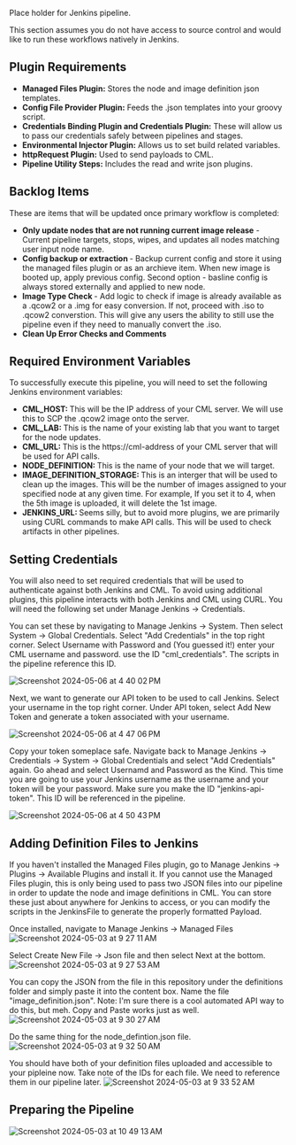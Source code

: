 Place holder for Jenkins pipeline.

This section assumes you do not have access to source control and would like to run these workflows natively in Jenkins.

## Plugin Requirements
- <b>Managed Files Plugin:</b> Stores the node and image definition json templates.
- <b>Config File Provider Plugin:</b> Feeds the .json templates into your groovy script.
- <b>Credentials Binding Plugin and Credentials Plugin:</b> These will allow us to pass our credentials safely between pipelines and stages.
- <b>Environmental Injector Plugin:</b> Allows us to set build related variables.
- <b>httpRequest Plugin:</b> Used to send payloads to CML.
- <b>Pipeline Utility Steps:</b> Includes the read and write json plugins.

## Backlog Items
These are items that will be updated once primary workflow is completed:

- <b> Only update nodes that are not running current image release</b> - Current pipeline targets, stops, wipes, and updates all nodes matching user input node name.
- <b> Config backup or extraction </b> - Backup current config and store it using the managed files plugin or as an archieve item. When new image is booted up, apply previous config. Second option - basline config is always stored externally and applied to new node.
- <b> Image Type Check </b> - Add logic to check if image is already available as a .qcow2 or a .img for easy conversion. If not, proceed with .iso to .qcow2 converstion. This will give any users the ability to still use the pipeline even if they need to manually convert the .iso.
- <b> Clean Up Error Checks and Comments </b>

## Required Environment Variables
To successfully execute this pipeline, you will need to set the following Jenkins environment variables:

- <b> CML_HOST: </b> This will be the IP address of your CML server. We will use this to SCP the .qcow2 image onto the server.
- <b> CML_LAB: </b> This is the name of your existing lab that you want to target for the node updates.
- <b> CML_URL: </b> This is the https://cml-address of your CML server that will be used for API calls.
- <b> NODE_DEFINITION: </b> This is the name of your node that we will target.
- <b> IMAGE_DEFINITION_STORAGE: </b> This is an interger that will be used to clean up the images. This will be the number of images assigned to your specified node at any given time. For example, If you set it to 4, when the 5th image is uploaded, it will delete the 1st image.
- <b> JENKINS_URL: </b> Seems silly, but to avoid more plugins, we are primarily using CURL commands to make API calls. This will be used to check artifacts in other pipelines.

## Setting Credentials

You will also need to set required credentials that will be used to authenticate against both Jenkins and CML. To avoid using additional plugins, this pipeline interacts with both Jenkins and CML using CURL. You will need the following set under Manage Jenkins -> Credentials.

You can set these by navigating to Manage Jenkins -> System. Then select System -> Global Credentials. Select "Add Credentials" in the top right corner. Select Username with Password and (You guessed it!) enter your CML username and password. use the ID "cml_credentials". The scripts in the pipeline reference this ID.

![Screenshot 2024-05-06 at 4 40 02 PM](https://github.com/model-driven-devops/cml-lifecycle/assets/65776483/7790bc05-e415-48c0-999f-3ecdd8a1a43d)

Next, we want to generate our API token to be used to call Jenkins. Select your username in the top right corner. Under API token, select Add New Token and generate a token associated with your username.

![Screenshot 2024-05-06 at 4 47 06 PM](https://github.com/model-driven-devops/cml-lifecycle/assets/65776483/0028b80c-c9f7-488a-be3c-426da61d6250)

Copy your token someplace safe. Navigate back to Manage Jenkins -> Credentials -> System -> Global Credentials and select "Add Credentials" again. Go ahead and select Usernamd and Password as the Kind. This time you are going to use your Jenkins username as the username and your token will be your password. Make sure you make the ID "jenkins-api-token". This ID will be referenced in the pipeline.

![Screenshot 2024-05-06 at 4 50 43 PM](https://github.com/model-driven-devops/cml-lifecycle/assets/65776483/20356b5c-9aa4-4793-acdc-f7bdb173e3eb)


## Adding Definition Files to Jenkins

If you haven't installed the Managed Files plugin, go to Manage Jenkins -> Plugins -> Available Plugins and install it. If you cannot use the Managed Files plugin, this is only being used to pass two JSON files into our pipeline in order to update the node and image definitions in CML. You can store these just about anywhere for Jenkins to access, or you can modify the scripts in the JenkinsFile to generate the properly formatted Payload.

Once installed, navigate to Manage Jenkins -> Managed Files 
![Screenshot 2024-05-03 at 9 27 11 AM](https://github.com/model-driven-devops/cml-lifecycle/assets/65776483/f1160510-1e7c-4ffe-acc9-c6b80c61daa2)

Select Create New File -> Json file and then select Next at the bottom.
![Screenshot 2024-05-03 at 9 27 53 AM](https://github.com/model-driven-devops/cml-lifecycle/assets/65776483/30a13de7-a324-4be5-9761-304cf6e2fecb)

You can copy the JSON from the file in this repository under the definitions folder and simply paste it into the content box. Name the file "image_definition.json". Note: I'm sure there is a cool automated API way to do this, but meh. Copy and Paste works just as well.
![Screenshot 2024-05-03 at 9 30 27 AM](https://github.com/model-driven-devops/cml-lifecycle/assets/65776483/34b56021-7d70-4f33-abde-3ff51df1f16a)

Do the same thing for the node_defintion.json file.
![Screenshot 2024-05-03 at 9 32 50 AM](https://github.com/model-driven-devops/cml-lifecycle/assets/65776483/8a1816ca-a719-48b0-8564-c2896b1f8cc0)

You should have both of your definition files uploaded and accessible to your pipleine now. Take note of the IDs for each file. We need to reference them in our pipeline later.
![Screenshot 2024-05-03 at 9 33 52 AM](https://github.com/model-driven-devops/cml-lifecycle/assets/65776483/dc778fe5-115f-43bd-a8a9-79a2fa236d6f)

## Preparing the Pipeline
![Screenshot 2024-05-03 at 10 49 13 AM](https://github.com/model-driven-devops/cml-lifecycle/assets/65776483/e0e5c165-eb90-451a-a059-8c0fff1159d1)
